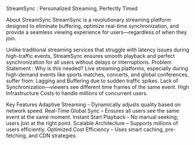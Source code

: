 StreamSync : Personalized Streaming, Perfectly Timed

About StreamSync
StreamSync is a revolutionary streaming platform designed to eliminate buffering, optimize real-time synchronization, and provide a seamless viewing experience for users—regardless of when they join.

Unlike traditional streaming services that struggle with latency issues during high-traffic events, StreamSync ensures smooth playback and perfect synchronization for all users without delays or interruptions.
 Problem Statement : Why is this needed?
Live streaming platforms, especially during high-demand events like sports matches, concerts, and global conferences, suffer from: Lagging and Buffering due to sudden traffic spikes.
 Lack of Synchronization—viewers see different time frames of the same event.
 High Infrastructure Costs to handle millions of concurrent users.

 Key Features
 Adaptive Streaming – Dynamically adjusts quality based on network speed.
 Real-Time Global Sync – Ensures all users see the same event at the same moment.
 Instant Start Playback – No manual seeking; users join at the right point.
 Scalable Architecture – Supports millions of users efficiently.
 Optimized Cost Efficiency – Uses smart caching, pre-fetching, and CDN strategies.


